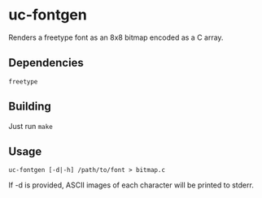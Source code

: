 # uc-fontgen

Renders a freetype font as an 8x8 bitmap encoded as a C array.

## Dependencies

    freetype

## Building

Just run ``make``

## Usage

    uc-fontgen [-d|-h] /path/to/font > bitmap.c

If -d is provided, ASCII images of each character will be printed to stderr.
